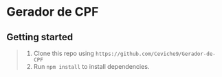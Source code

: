 # Gerador de CPF

## Getting started
>1. Clone this repo using `https://github.com/Ceviche9/Gerador-de-CPF`
>2. Run `npm install` to install dependencies.<br />


